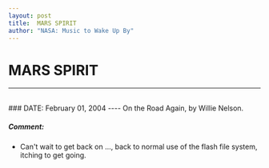 ```yaml
---
layout: post
title:  MARS SPIRIT
author: "NASA: Music to Wake Up By"
---
```


# MARS SPIRIT
----
<br/>
### DATE: February 01, 2004
----
On the Road Again, by Willie Nelson.

##### Comment:
* Can't wait to get back on ..., back to normal use of the flash file system, itching to get going.
